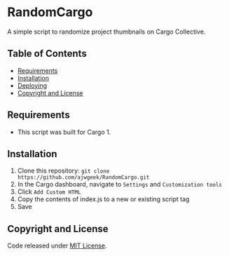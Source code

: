# RandomCargo
A simple script to randomize project thumbnails on Cargo Collective.

## Table of Contents
 - [Requirements](#requirements)
 - [Installation](#installation)
 - [Deploying](#deploying)
 - [Copyright and License](#copyright-and-license)

## Requirements
*   This script was built for Cargo 1.

## Installation
1.  Clone this repository: `git clone https://github.com/ajwgeek/RandomCargo.git`
2.  In the Cargo dashboard, navigate to `Settings` and `Customization tools`
3.  Click `Add Custom HTML`
4.  Copy the contents of index.js to a new or existing script tag
5.  Save

## Copyright and License
Code released under [MIT License](LICENSE).
